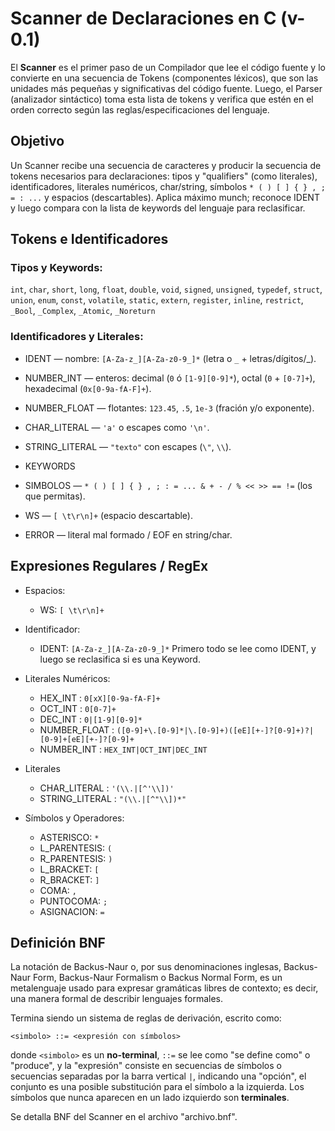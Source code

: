 # Scanner de Declaraciones en C (v-0.1)

El **Scanner** es el primer paso de un Compilador que lee el código fuente y lo convierte en una secuencia de Tokens (componentes léxicos), que son las unidades más pequeñas y significativas del código fuente. Luego, el Parser (analizador sintáctico) toma esta lista de tokens y verifica que estén en el orden correcto según las reglas/especificaciones del lenguaje.

## Objetivo

Un Scanner recibe una secuencia de caracteres y producir la secuencia de tokens necesarios para declaraciones: tipos y "qualifiers" (como literales), identificadores, literales numéricos, char/string, símbolos `* ( ) [ ] { } , ; = : ...` y espacios (descartables). Aplica máximo munch; reconoce IDENT y luego compara con la lista de keywords del lenguaje para reclasificar.

## Tokens e Identificadores

### Tipos y Keywords:

`int`, `char`, `short`, `long`, `float`, `double`, `void`, `signed`, `unsigned`, `typedef`, `struct`, `union`, `enum`, `const`, `volatile`, `static`, `extern`, `register`, `inline`, `restrict`, `_Bool`, `_Complex`, `_Atomic`, `_Noreturn`

### Identificadores y Literales:

- IDENT — nombre: `[A-Za-z_][A-Za-z0-9_]*` (letra o `_` + letras/dígitos/_).

- NUMBER_INT — enteros: decimal (`0` ó `[1-9][0-9]*`), octal (`0` + `[0-7]+`), hexadecimal (`0x[0-9a-fA-F]+`).

- NUMBER_FLOAT — flotantes: `123.45`, `.5`, `1e-3` (fración y/o exponente).

- CHAR_LITERAL — `'a'` o escapes como `'\n'`.

- STRING_LITERAL — `"texto"` con escapes (`\"`, `\\`).

- KEYWORDS 

- SIMBOLOS — `* ( ) [ ] { } , ; : = ... & + - / % << >> == !=` (los que permitas).

- WS — `[ \t\r\n]+` (espacio descartable).

- ERROR — literal mal formado / EOF en string/char.

## Expresiones Regulares / RegEx

* Espacios:
    - WS: `[ \t\r\n]+`

* Identificador:
    - IDENT: `[A-Za-z_][A-Za-z0-9_]*`
Primero todo se lee como IDENT, y luego se reclasifica si es una Keyword.

* Literales Numéricos:
    - HEX_INT : `0[xX][0-9a-fA-F]+`
    - OCT_INT : `0[0-7]+`
    - DEC_INT : `0|[1-9][0-9]*`
    - NUMBER_FLOAT : `([0-9]+\.[0-9]*|\.[0-9]+)([eE][+-]?[0-9]+)?|[0-9]+[eE][+-]?[0-9]+`
    - NUMBER_INT : `HEX_INT|OCT_INT|DEC_INT`

* Literales
    - CHAR_LITERAL : `'(\\.|[^'\\])'`
    - STRING_LITERAL : `"(\\.|[^"\\])*"`

* Símbolos y Operadores:
    - ASTERISCO: `*`
    - L_PARENTESIS: `(`
    - R_PARENTESIS: `)`
    - L_BRACKET: `[`
    - R_BRACKET: `]`
    - COMA: `,`
    - PUNTOCOMA: `;`
    - ASIGNACION: `=`

## Definición BNF

La notación de Backus-Naur o, por sus denominaciones inglesas, Backus-Naur Form, Backus-Naur Formalism o Backus Normal Form, es un metalenguaje usado para expresar gramáticas libres de contexto; es decir, una manera formal de describir lenguajes formales.

Termina siendo un sistema de reglas de derivación, escrito como:
```
<simbolo> ::= <expresión con símbolos>
```
donde `<simbolo>` es un **no-terminal**, `::=` se lee como "se define como" o "produce", y la "expresión" consiste en secuencias de símbolos o secuencias separadas por la barra vertical `|`, indicando una "opción", el conjunto es una posible substitución para el símbolo a la izquierda. Los símbolos que nunca aparecen en un lado izquierdo son **terminales**.

Se detalla BNF del Scanner en el archivo "archivo.bnf".
